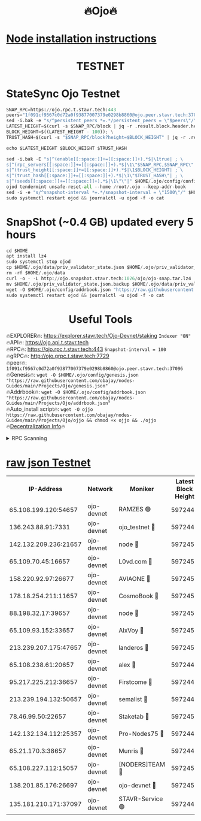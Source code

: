 <h1 align="center"> 🔥Ojo🔥</h1>

[Node installation instructions](https://github.com/obajay/nodes-Guides/tree/main/Projects/Ojo)
=

<h1 align="center"> TESTNET</h1>

# StateSync Ojo Testnet
```python
SNAP_RPC=https://ojo.rpc.t.stavr.tech:443
peers="1f091cf9567c0d72a0f93877007379e0298b8860@ojo.peer.stavr.tech:37096"
sed -i.bak -e "s/^persistent_peers *=.*/persistent_peers = \"$peers\"/" $HOME/.ojo/config/config.toml
LATEST_HEIGHT=$(curl -s $SNAP_RPC/block | jq -r .result.block.header.height); \
BLOCK_HEIGHT=$((LATEST_HEIGHT - 100)); \
TRUST_HASH=$(curl -s "$SNAP_RPC/block?height=$BLOCK_HEIGHT" | jq -r .result.block_id.hash)

echo $LATEST_HEIGHT $BLOCK_HEIGHT $TRUST_HASH

sed -i.bak -E "s|^(enable[[:space:]]+=[[:space:]]+).*$|\1true| ; \
s|^(rpc_servers[[:space:]]+=[[:space:]]+).*$|\1\"$SNAP_RPC,$SNAP_RPC\"| ; \
s|^(trust_height[[:space:]]+=[[:space:]]+).*$|\1$BLOCK_HEIGHT| ; \
s|^(trust_hash[[:space:]]+=[[:space:]]+).*$|\1\"$TRUST_HASH\"| ; \
s|^(seeds[[:space:]]+=[[:space:]]+).*$|\1\"\"|" $HOME/.ojo/config/config.toml
ojod tendermint unsafe-reset-all --home /root/.ojo --keep-addr-book
sed -i -e "s/^snapshot-interval *=.*/snapshot-interval = \"1500\"/" $HOME/.ojo/config/app.toml
sudo systemctl restart ojod && journalctl -u ojod -f -o cat
```
# SnapShot (~0.4 GB) updated every 5 hours
```python
cd $HOME
apt install lz4
sudo systemctl stop ojod
cp $HOME/.ojo/data/priv_validator_state.json $HOME/.ojo/priv_validator_state.json.backup
rm -rf $HOME/.ojo/data
curl -o - -L http://ojo.snapshot.stavr.tech:1026/ojo/ojo-snap.tar.lz4 | lz4 -c -d - | tar -x -C $HOME/.ojo --strip-components 2
mv $HOME/.ojo/priv_validator_state.json.backup $HOME/.ojo/data/priv_validator_state.json
wget -O $HOME/.ojo/config/addrbook.json "https://raw.githubusercontent.com/obajay/nodes-Guides/main/Projects/Ojo/addrbook.json"
sudo systemctl restart ojod && journalctl -u ojod -f -o cat
```
 <h1 align="center"> Useful Tools</h1>

🔥EXPLORER🔥:        https://explorer.stavr.tech/Ojo-Devnet/staking        `Indexer "ON"` \
🔥API🔥:                     https://ojo.api.t.stavr.tech \
🔥RPC🔥:                    https://ojo.rpc.t.stavr.tech:443              `Snapshot-interval = 100` \
🔥gRPC🔥:                  http://ojo.grpc.t.stavr.tech:7729 \
🔥peer🔥:                   `1f091cf9567c0d72a0f93877007379e0298b8860@ojo.peer.stavr.tech:37096` \
🔥Genesis🔥:    ```wget -O $HOME/.ojo/config/genesis.json "https://raw.githubusercontent.com/obajay/nodes-Guides/main/Projects/Ojo/genesis.json"``` \
🔥Addrbook🔥:    ```wget -O $HOME/.ojo/config/addrbook.json "https://raw.githubusercontent.com/obajay/nodes-Guides/main/Projects/Ojo/addrbook.json"``` \
🔥Auto_install script🔥: ```wget -O ojjo https://raw.githubusercontent.com/obajay/nodes-Guides/main/Projects/Ojo/ojjo && chmod +x ojjo && ./ojjo``` \
🔥[Decentralization Info](https://github.com/obajay/StateSync-snapshots/tree/main/Projects/Ojo/Decentralization)🔥



<details>
<summary>RPC Scanning</summary>

<h2 align="center"> We scan nodes in real time every 4 hours. And we provide the final result of RPC endpoints.
We cannot influence the operation of these nodes in any way. </h2>


```python
If Voting Power is higher than 0 --> then the Node is a validator of the network and may be subject to attack and be a potential threat to the chain.
```
```python
We marked such validators with a red symbol
```

</details>

[raw json Testnet](https://rpc-check.ojot.stavr.tech/ojot/rpc-ojot-result.json)
=


<table><tr><th>IP-Address</th><th>Network</th><th>Moniker</th><th>Latest Block Height</th><th>Earliest Block Height</th><th>Catching Up</th><th>Tx Index</th><th>Voting Power</th><th>Scan Time</th></tr><tr><td>65.108.199.120:54657</td><td>ojo-devnet</td><td>RAMZES 🟢</td><td>5972448</td><td>306156</td><td>False</td><td>on</td><td>0</td><td>2024-03-20T17:00:41.832824669UTC</td></tr><tr><td>136.243.88.91:7331</td><td>ojo-devnet</td><td>ojo_testnet 🔴</td><td>5972449</td><td>308845</td><td>False</td><td>on</td><td>1000</td><td>2024-03-20T17:00:49.538213830UTC</td></tr><tr><td>142.132.209.236:21657</td><td>ojo-devnet</td><td>node 🔴</td><td>5972451</td><td>350001</td><td>False</td><td>on</td><td>1999</td><td>2024-03-20T17:01:00.904489974UTC</td></tr><tr><td>65.109.70.45:16657</td><td>ojo-devnet</td><td>L0vd.com 🔴</td><td>5972452</td><td>695918</td><td>False</td><td>off</td><td>998</td><td>2024-03-20T17:01:06.379873601UTC</td></tr><tr><td>158.220.92.97:26677</td><td>ojo-devnet</td><td>AVIAONE 🔴</td><td>5972450</td><td>2754001</td><td>False</td><td>on</td><td>19926</td><td>2024-03-20T17:00:58.076185825UTC</td></tr><tr><td>178.18.254.211:11657</td><td>ojo-devnet</td><td>CosmoBook 🔴</td><td>5972451</td><td>4392001</td><td>False</td><td>off</td><td>1047</td><td>2024-03-20T17:01:01.190063202UTC</td></tr><tr><td>88.198.32.17:39657</td><td>ojo-devnet</td><td>node 🔴</td><td>5972451</td><td>4710001</td><td>False</td><td>on</td><td>109232</td><td>2024-03-20T17:01:03.456511714UTC</td></tr><tr><td>65.109.93.152:33657</td><td>ojo-devnet</td><td>AlxVoy 🔴</td><td>5972451</td><td>4943001</td><td>False</td><td>on</td><td>6350855</td><td>2024-03-20T17:01:00.679198169UTC</td></tr><tr><td>213.239.207.175:47657</td><td>ojo-devnet</td><td>landeros 🔴</td><td>5972451</td><td>4967924</td><td>False</td><td>off</td><td>11083</td><td>2024-03-20T17:00:58.320235016UTC</td></tr><tr><td>65.108.238.61:20657</td><td>ojo-devnet</td><td>alex 🔴</td><td>5972448</td><td>5131001</td><td>False</td><td>on</td><td>11359</td><td>2024-03-20T17:00:41.536222179UTC</td></tr><tr><td>95.217.225.212:36657</td><td>ojo-devnet</td><td>Firstcome 🔴</td><td>5972449</td><td>5251946</td><td>False</td><td>on</td><td>13566</td><td>2024-03-20T17:00:47.252025615UTC</td></tr><tr><td>213.239.194.132:50657</td><td>ojo-devnet</td><td>semalist 🔴</td><td>5972448</td><td>5540522</td><td>False</td><td>on</td><td>21037</td><td>2024-03-20T17:00:42.056198905UTC</td></tr><tr><td>78.46.99.50:22657</td><td>ojo-devnet</td><td>Staketab 🔴</td><td>5972452</td><td>5668501</td><td>False</td><td>on</td><td>1276</td><td>2024-03-20T17:01:06.641178879UTC</td></tr><tr><td>142.132.134.112:25357</td><td>ojo-devnet</td><td>Pro-Nodes75 🔴</td><td>5972448</td><td>5872448</td><td>False</td><td>on</td><td>24651</td><td>2024-03-20T17:00:44.615468051UTC</td></tr><tr><td>65.21.170.3:38657</td><td>ojo-devnet</td><td>Munris 🔴</td><td>5972449</td><td>5872449</td><td>False</td><td>off</td><td>20123</td><td>2024-03-20T17:00:46.951058286UTC</td></tr><tr><td>65.108.227.112:15057</td><td>ojo-devnet</td><td>[NODERS]TEAM 🔴</td><td>5972452</td><td>5872452</td><td>False</td><td>off</td><td>9999</td><td>2024-03-20T17:01:05.827742556UTC</td></tr><tr><td>138.201.85.176:26697</td><td>ojo-devnet</td><td>ojo-devnet 🔴</td><td>5972452</td><td>5872452</td><td>False</td><td>on</td><td>1000024000</td><td>2024-03-20T17:01:06.079035013UTC</td></tr><tr><td>135.181.210.171:37097</td><td>ojo-devnet</td><td>STAVR-Service 🟢</td><td>5972448</td><td>5970801</td><td>False</td><td>on</td><td>0</td><td>2024-03-20T17:00:42.362683059UTC</td></tr></table>
